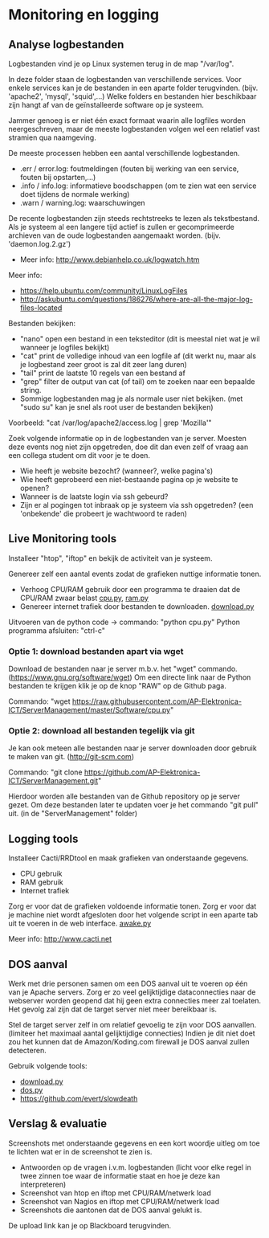 # Monitoring en logging

## Analyse logbestanden
Logbestanden vind je op Linux systemen terug in de map "/var/log".

In deze folder staan de logbestanden van verschillende services.
Voor enkele services kan je de bestanden in een aparte folder terugvinden. (bijv. 'apache2', 'mysql', 'squid',...)
Welke folders en bestanden hier beschikbaar zijn hangt af van de geïnstalleerde software op je systeem.

Jammer genoeg is er niet één exact formaat waarin alle logfiles worden neergeschreven, maar de meeste logbestanden volgen wel een relatief vast stramien qua naamgeving.

De meeste processen hebben een aantal verschillende logbestanden.
 * .err / error.log: foutmeldingen (fouten bij werking van een service, fouten bij opstarten,...)
 * .info / info.log: informatieve boodschappen (om te zien wat een service doet tijdens de normale werking)
 * .warn / warning.log: waarschuwingen

De recente logbestanden zijn steeds rechtstreeks te lezen als tekstbestand.
Als je systeem al een langere tijd actief is zullen er gecomprimeerde archieven van de oude logbestanden aangemaakt worden. (bijv. 'daemon.log.2.gz')
 * Meer info: http://www.debianhelp.co.uk/logwatch.htm
 
Meer info:
 * https://help.ubuntu.com/community/LinuxLogFiles
 * http://askubuntu.com/questions/186276/where-are-all-the-major-log-files-located

Bestanden bekijken:
 * "nano" open een bestand in een teksteditor (dit is meestal niet wat je wil wanneer je logfiles bekijkt)
 * "cat" print de volledige inhoud van een logfile af (dit werkt nu, maar als je logbestand zeer groot is zal dit zeer lang duren)
 * "tail" print de laatste 10 regels van een bestand af
 * "grep" filter de output van cat (of tail) om te zoeken naar een bepaalde string.
 * Sommige logbestanden mag je als normale user niet bekijken. (met "sudo su" kan je snel als root user de bestanden bekijken)
 
Voorbeeld: "cat /var/log/apache2/access.log | grep 'Mozilla'"

Zoek volgende informatie op in de logbestanden van je server.
Moesten deze events nog niet zijn opgetreden, doe dit dan even zelf of vraag aan een collega student om dit voor je te doen.
 * Wie heeft je website bezocht? (wanneer?, welke pagina's)
 * Wie heeft geprobeerd een niet-bestaande pagina op je website te openen?
 * Wanneer is de laatste login via ssh gebeurd?
 * Zijn er al pogingen tot inbraak op je systeem via ssh opgetreden? (een 'onbekende' die probeert je wachtwoord te raden)

## Live Monitoring tools
Installeer "htop", "iftop" en bekijk de activiteit van je systeem.

Genereer zelf een aantal events zodat de grafieken nuttige informatie tonen.
 * Verhoog CPU/RAM gebruik door een programma te draaien dat de CPU/RAM zwaar belast [cpu.py](/Software/cpu.py), [ram.py](/Software/ram.py)
 * Genereer internet trafiek door bestanden te downloaden. [download.py](/Software/download.py)
 
Uitvoeren van de python code -> commando: "python cpu.py"
Python programma afsluiten: "ctrl-c"

### Optie 1: download bestanden apart via wget
Download de bestanden naar je server m.b.v. het "wget" commando. (https://www.gnu.org/software/wget)
Om een directe link naar de Python bestanden te krijgen klik je op de knop "RAW" op de Github paga.

Commando: "wget https://raw.githubusercontent.com/AP-Elektronica-ICT/ServerManagement/master/Software/cpu.py"

### Optie 2: download all bestanden tegelijk via git
Je kan ook meteen alle bestanden naar je server downloaden door gebruik te maken van git. (http://git-scm.com)

Commando: "git clone https://github.com/AP-Elektronica-ICT/ServerManagement.git"

Hierdoor worden alle bestanden van de Github repository op je server gezet.
Om deze bestanden later te updaten voer je het commando "git pull" uit. (in de "ServerManagement" folder)

## Logging tools
Installeer Cacti/RRDtool en maak grafieken van onderstaande gegevens. 
 * CPU gebruik
 * RAM gebruik
 * Internet trafiek

Zorg er voor dat de grafieken voldoende informatie tonen.
Zorg er voor dat je machine niet wordt afgesloten door het volgende script in een aparte tab uit te voeren in de web interface. [awake.py](/Software/awake.py)

Meer info: http://www.cacti.net
## DOS aanval
Werk met drie personen samen om een DOS aanval uit te voeren op één van je Apache servers.
Zorg er zo veel gelijktijdige dataconnecties naar de webserver worden geopend dat hij geen extra connecties meer zal toelaten.
Het gevolg zal zijn dat de target server niet meer bereikbaar is.

Stel de target server zelf in om relatief gevoelig te zijn voor DOS aanvallen. (limiteer het maximaal aantal gelijktijdige connecties)
Indien je dit niet doet zou het kunnen dat de Amazon/Koding.com firewall je DOS aanval zullen detecteren.

Gebruik volgende tools:
 * [download.py](/Software/download.py)
 * [dos.py](/Software/dos.py)
 * https://github.com/evert/slowdeath

## Verslag & evaluatie
Screenshots met onderstaande gegevens en een kort woordje uitleg om toe te lichten wat er in de screenshot te zien is.
 * Antwoorden op de vragen i.v.m. logbestanden (licht voor elke regel in twee zinnen toe waar de informatie staat en hoe je deze kan interpreteren)
 * Screenshot van htop en iftop met CPU/RAM/netwerk load
 * Screenshot van Nagios en iftop met CPU/RAM/netwerk load
 * Screenshots die aantonen dat de DOS aanval gelukt is.
 
De upload link kan je op Blackboard terugvinden.
